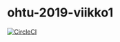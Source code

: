 # ohtu-2019-viikko1



[![CircleCI](https://circleci.com/gh/Sampyy/ohtu-2019-viikko1.svg?style=svg)](https://circleci.com/gh/Sampyy/ohtu-2019-viikko1)
